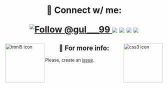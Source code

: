 <h1 align="center">👋 Connect w/ me:
  <p>
    <a href="https://twitter.com/intent/follow?screen_name=gul___99">
    <img src="https://img.shields.io/twitter/follow/gul___99.svg?label=Follow%20@gul___99" alt="Follow @gul___99"/>
      
<a href="https://linkedin.com/in/igoreduardogulak">
  <img src="https://img.shields.io/badge/-Igor%20Eduardo%20%20Gulak-0077B5?style=flat&logo=Linkedin&logoColor=white"/></a>

<a href="mailto:gulak@alunos.utfpr.edu.br">
  <img src="https://img.shields.io/badge/-gulak@alunos.utfpr.edu.br-D14836?style=flat&logo=Gmail&logoColor=white"/></a>

<a href="https://instagram.com/ohgulak">
  <img src="https://img.shields.io/badge/-@ohgulak-E4405F?style=flat&logo=Instagram&logoColor=white"/></a>

<a href="https://www.behance.net/gulak">
  <img src="https://img.shields.io/badge/-Igor%20Eduado%20Gulak-1769FF?style=flat&logo=Behance&logoColor=white"/></a>

  </p>
</h1>

<img align="left" src="https://github.com/leungwensen/svg-icon/blob/master/dist/svg/logos/html-5.svg" height="125" alt="html5 icon"/>
<img align="right" src="https://github.com/leungwensen/svg-icon/blob/master/dist/svg/logos/css-3.svg" height="125" alt="css3 icon"/>

<h2 align="center">📝 For more info:</h2> 

Please, create an
[issue](https://github.com/gu-lak/introduction/issues).
